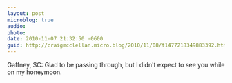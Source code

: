 ```yaml
---
layout: post
microblog: true
audio: 
photo: 
date: 2010-11-07 21:32:50 -0600
guid: http://craigmcclellan.micro.blog/2010/11/08/t1477218349883392.html
---
```

Gaffney, SC: Glad to be passing through, but I didn't expect to see you while on my honeymoon.
